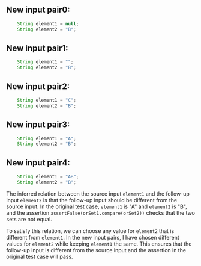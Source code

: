 ## New input pair0:
```java
    String element1 = null;
    String element2 = "B";
```

## New input pair1:
```java
    String element1 = "";
    String element2 = "B";
```

## New input pair2:
```java
    String element1 = "C";
    String element2 = "B";
```

## New input pair3:
```java
    String element1 = "A";
    String element2 = "B";
```

## New input pair4:
```java
    String element1 = "AB";
    String element2 = "B";
```

The inferred relation between the source input `element1` and the follow-up input `element2` is that the follow-up input should be different from the source input. In the original test case, `element1` is "A" and `element2` is "B", and the assertion `assertFalse(orSet1.compare(orSet2))` checks that the two sets are not equal.

To satisfy this relation, we can choose any value for `element2` that is different from `element1`. In the new input pairs, I have chosen different values for `element2` while keeping `element1` the same. This ensures that the follow-up input is different from the source input and the assertion in the original test case will pass.